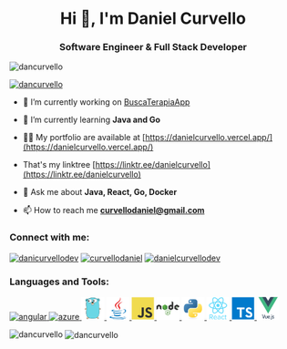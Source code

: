 <h1 align="center">Hi 👋, I'm Daniel Curvello</h1>
<h3 align="center">Software Engineer & Full Stack Developer</h3>

<p align="left"> <img src="https://komarev.com/ghpvc/?username=dancurvello&label=Profile%20views&color=0e75b6&style=flat" alt="dancurvello" /> </p>

<p align="left"> <a href="https://github.com/ryo-ma/github-profile-trophy"><img src="https://github-profile-trophy.vercel.app/?username=dancurvello" alt="dancurvello" /></a> </p>

- 🔭 I’m currently working on [BuscaTerapiaApp](https://github.com/Dancurvello/BuscaTerapiaApp)

- 🌱 I’m currently learning **Java and Go**

- 👨‍💻 My portfolio are available at [https://danielcurvello.vercel.app/](https://danielcurvello.vercel.app/)

- That's my linktree [https://linktr.ee/danielcurvello](https://linktr.ee/danielcurvello)

- 💬 Ask me about **Java, React, Go, Docker**

- 📫 How to reach me **curvellodaniel@gmail.com**

<h3 align="left">Connect with me:</h3>
<p align="left">
<a href="https://twitter.com/danicurvellodev" target="blank"><img align="center" src="https://raw.githubusercontent.com/rahuldkjain/github-profile-readme-generator/master/src/images/icons/Social/twitter.svg" alt="danicurvellodev" height="30" width="40" /></a>
<a href="https://linkedin.com/in/curvellodaniel" target="blank"><img align="center" src="https://raw.githubusercontent.com/rahuldkjain/github-profile-readme-generator/master/src/images/icons/Social/linked-in-alt.svg" alt="curvellodaniel" height="30" width="40" /></a>
<a href="https://instagram.com/danielcurvellodev" target="blank"><img align="center" src="https://raw.githubusercontent.com/rahuldkjain/github-profile-readme-generator/master/src/images/icons/Social/instagram.svg" alt="danielcurvellodev" height="30" width="40" /></a>
</p>

<h3 align="left">Languages and Tools:</h3>
<p align="left"> <a href="https://angular.io" target="_blank" rel="noreferrer"> <img src="https://angular.io/assets/images/logos/angular/angular.svg" alt="angular" width="40" height="40"/> </a> <a href="https://azure.microsoft.com/en-in/" target="_blank" rel="noreferrer"> <img src="https://www.vectorlogo.zone/logos/microsoft_azure/microsoft_azure-icon.svg" alt="azure" width="40" height="40"/> </a> <a href="https://golang.org" target="_blank" rel="noreferrer"> <img src="https://raw.githubusercontent.com/devicons/devicon/master/icons/go/go-original.svg" alt="go" width="40" height="40"/> </a> <a href="https://www.java.com" target="_blank" rel="noreferrer"> <img src="https://raw.githubusercontent.com/devicons/devicon/master/icons/java/java-original.svg" alt="java" width="40" height="40"/> </a> <a href="https://developer.mozilla.org/en-US/docs/Web/JavaScript" target="_blank" rel="noreferrer"> <img src="https://raw.githubusercontent.com/devicons/devicon/master/icons/javascript/javascript-original.svg" alt="javascript" width="40" height="40"/> </a> <a href="https://nodejs.org" target="_blank" rel="noreferrer"> <img src="https://raw.githubusercontent.com/devicons/devicon/master/icons/nodejs/nodejs-original-wordmark.svg" alt="nodejs" width="40" height="40"/> </a> <a href="https://www.python.org" target="_blank" rel="noreferrer"> <img src="https://raw.githubusercontent.com/devicons/devicon/master/icons/python/python-original.svg" alt="python" width="40" height="40"/> </a> <a href="https://reactjs.org/" target="_blank" rel="noreferrer"> <img src="https://raw.githubusercontent.com/devicons/devicon/master/icons/react/react-original-wordmark.svg" alt="react" width="40" height="40"/> </a> <a href="https://www.typescriptlang.org/" target="_blank" rel="noreferrer"> <img src="https://raw.githubusercontent.com/devicons/devicon/master/icons/typescript/typescript-original.svg" alt="typescript" width="40" height="40"/> </a> <a href="https://vuejs.org/" target="_blank" rel="noreferrer"> <img src="https://raw.githubusercontent.com/devicons/devicon/master/icons/vuejs/vuejs-original-wordmark.svg" alt="vuejs" width="40" height="40"/> </a> </p>

<p><img align="left" src="https://github-readme-stats.vercel.app/api/top-langs?username=dancurvello&show_icons=true&locale=en&layout=compact" alt="dancurvello" /></p>

<p>&nbsp;<img align="center" src="https://github-readme-stats.vercel.app/api?username=dancurvello&show_icons=true&locale=en" alt="dancurvello" /></p>
